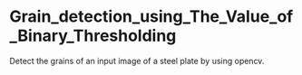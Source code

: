 # Grain_detection_using_The_Value_of_Binary_Thresholding
Detect the grains of an input image of a steel plate by using opencv.
